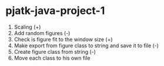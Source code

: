 # pjatk-java-project-1

1. Scaling (+)
2. Add random figures (-)
3. Check is figure fit to the window size (+)
4. Make export from figure class to string and save it to file (-)
5. Create figure class from string (-)
6. Move each class to his own file